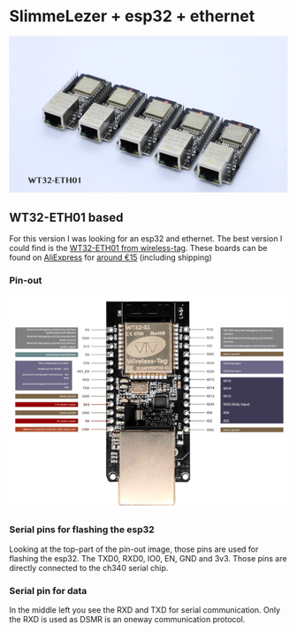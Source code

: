 # SlimmeLezer + esp32 + ethernet
![WT32-ETH01](/images/WT32-ETH01.jpg)
## WT32-ETH01 based
For this version I was looking for an esp32 and ethernet. The best version I could find is the [WT32-ETH01 from wireless-tag](http://www.wireless-tag.com/portfolio/wt32-eth01/). These boards can be found on [AliExpress](https://nl.aliexpress.com/wholesale?SearchText=WT32-ETH01) for [around €15](https://nl.aliexpress.com/item/1005004432624600.html) (including shipping)
### Pin-out
![WT32-ETH01 pin-out](/images/WT32-ETH01_pinout.png)
### Serial pins for flashing the esp32
Looking at the top-part of the pin-out image, those pins are used for flashing the esp32. The TXD0, RXD0, IO0, EN, GND and 3v3. Those pins are directly connected to the ch340 serial chip.
### Serial pin for data
In the middle left you see the RXD and TXD for serial communication. Only the RXD is used as DSMR is an oneway communication protocol.

